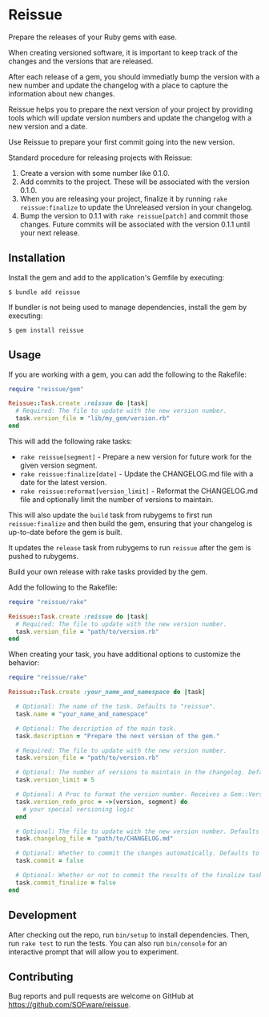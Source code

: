 # Reissue

Prepare the releases of your Ruby gems with ease.

When creating versioned software, it is important to keep track of the changes and the versions that are released.

After each release of a gem, you should immediatly bump the version with a new number and update the changelog with a place
to capture the information about new changes.

Reissue helps you to prepare the next version of your project by providing tools which will update version numbers and
update the changelog with a new version and a date.

Use Reissue to prepare your first commit going into the new version.

Standard procedure for releasing projects with Reissue:

1. Create a version with some number like 0.1.0.
2. Add commits to the project. These will be associated with the version 0.1.0.
3. When you are releasing your project, finalize it by running
  `rake reissue:finalize` to update the Unreleased version in your changelog.
4. Bump the version to 0.1.1 with `rake reissue[patch]` and commit those changes.
   Future commits will be associated with the version 0.1.1 until your next release.

## Installation

Install the gem and add to the application's Gemfile by executing:

    $ bundle add reissue

If bundler is not being used to manage dependencies, install the gem by executing:

    $ gem install reissue

## Usage

If you are working with a gem, you can add the following to the Rakefile:

```ruby
require "reissue/gem"

Reissue::Task.create :reissue do |task|
  # Required: The file to update with the new version number.
  task.version_file = "lib/my_gem/version.rb"
end
```

This will add the following rake tasks:

- `rake reissue[segment]` - Prepare a new version for future work for the given
  version segment.
- `rake reissue:finalize[date]` - Update the CHANGELOG.md file with a date for
  the latest version.
- `rake reissue:reformat[version_limit]` - Reformat the CHANGELOG.md file and
  optionally limit the number of versions to maintain.

This will also update the `build` task from rubygems to first run
`reissue:finalize` and then build the gem, ensuring that your changelog is
up-to-date before the gem is built.

It updates the `release` task from rubygems to run `reissue` after the gem is
pushed to rubygems.

Build your own release with rake tasks provided by the gem.

Add the following to the Rakefile:

```ruby
require "reissue/rake"

Reissue::Task.create :reissue do |task|
  # Required: The file to update with the new version number.
  task.version_file = "path/to/version.rb"
end
```

When creating your task, you have additional options to customize the behavior:

```ruby
require "reissue/rake"

Reissue::Task.create :your_name_and_namespace do |task|

  # Optional: The name of the task. Defaults to "reissue".
  task.name = "your_name_and_namespace"

  # Optional: The description of the main task.
  task.description = "Prepare the next version of the gem."

  # Required: The file to update with the new version number.
  task.version_file = "path/to/version.rb"

  # Optional: The number of versions to maintain in the changelog. Defaults to 2.
  task.version_limit = 5

  # Optional: A Proc to format the version number. Receives a Gem::Version object, and segment.
  task.version_redo_proc = ->(version, segment) do
    # your special versioning logic
  end

  # Optional: The file to update with the new version number. Defaults to "CHANGELOG.md".
  task.changelog_file = "path/to/CHANGELOG.md"

  # Optional: Whether to commit the changes automatically. Defaults to true.
  task.commit = false

  # Optional: Whether or not to commit the results of the finalize task. Defaults to true.
  task.commit_finalize = false
end
```

## Development

After checking out the repo, run `bin/setup` to install dependencies. Then, run `rake test` to run the tests. You can also run `bin/console` for an interactive prompt that will allow you to experiment.

## Contributing

Bug reports and pull requests are welcome on GitHub at https://github.com/SOFware/reissue.
